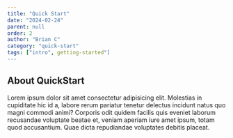 ```yaml
---
title: "Quick Start"
date: "2024-02-24"
parent: null
order: 2
author: "Brian C"
category: "quick-start"
tags: ["intro", getting-started"]
---
```


## About QuickStart

Lorem ipsum dolor sit amet consectetur adipisicing elit. Molestias in cupiditate hic id a, labore rerum pariatur tenetur delectus incidunt natus quo magni commodi animi? Corporis odit quidem facilis quis eveniet laborum recusandae voluptate beatae et, veniam aperiam iure amet ipsum, totam quod accusantium. Quae dicta repudiandae voluptates debitis placeat.
